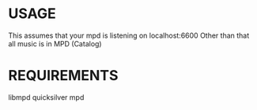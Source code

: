 USAGE
=====

This assumes that your mpd is listening on localhost:6600
Other than that all music is in MPD (Catalog)

REQUIREMENTS
============

libmpd
quicksilver
mpd
